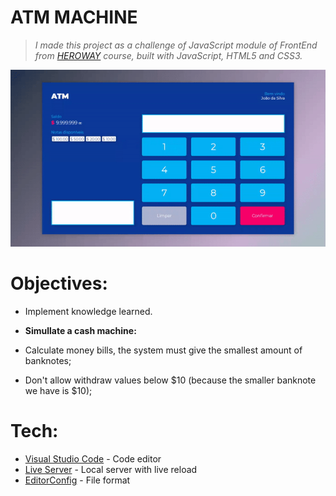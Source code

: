 # ATM MACHINE 

> *I made this project as a challenge of JavaScript module of FrontEnd from [HEROWAY] course,*
> *built with JavaScript, HTML5 and CSS3.*

![Final result](atm-machine.gif)

# Objectives:

 - Implement knowledge learned.
 
 - **Simullate a cash machine:**
 - Calculate money bills, the system must give the smallest amount of banknotes;
 - Don't allow withdraw values below $10 (because the smaller banknote we have is $10);
  
# Tech:

* [Visual Studio Code] - Code editor 
* [Live Server] -  Local server with live reload 
* [EditorConfig] - File format


[HEROWAY]: <https://www.heroway.com.br/treinamento/>
[Visual Studio Code]: <https://code.visualstudio.com/>
[Live Server]: <https://marketplace.visualstudio.com/items?itemName=ritwickdey.LiveServer>
[EditorConfig]: <https://editorconfig.org/>
